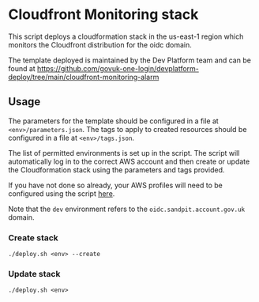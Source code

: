 # Cloudfront Monitoring stack

This script deploys a cloudformation stack in the us-east-1 region which monitors the Cloudfront distribution for the
oidc domain.

The template deployed is maintained by the Dev Platform team and can be found
at https://github.com/govuk-one-login/devplatform-deploy/tree/main/cloudfront-monitoring-alarm

## Usage

The parameters for the template should be configured in a file at `<env>/parameters.json`. The tags to apply to created
resources should be configured in a file at `<env>/tags.json`.

The list of permitted environments is set up in the script. The script will automatically log in to the correct AWS
account and then create or update the Cloudformation stack using the parameters and tags provided.

If you have not done so already, your AWS profiles will need to be configured using the
script [here](../../../scripts/export_aws_creds.sh).

Note that the `dev` environment refers to the `oidc.sandpit.account.gov.uk` domain.

### Create stack

```
./deploy.sh <env> --create
```

### Update stack

```
./deploy.sh <env>
```
